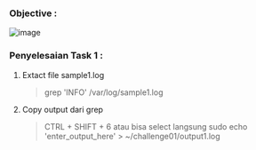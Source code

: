 ### Objective :
![image](https://github.com/diotriandika/learn-networking/assets/109568349/23f839a3-4899-42b0-8379-4906e736fa23)
### Penyelesaian Task 1 :
1. Extact file sample1.log
   > grep 'INFO' /var/log/sample1.log
2. Copy output dari grep
   > CTRL + SHIFT + 6 atau bisa select langsung
   sudo echo 'enter_output_here' > ~/challenge01/output1.log
